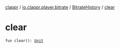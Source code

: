 [clappr](../../index.md) / [io.clappr.player.bitrate](../index.md) / [BitrateHistory](index.md) / [clear](./clear.md)

# clear

`fun clear(): `[`Unit`](https://kotlinlang.org/api/latest/jvm/stdlib/kotlin/-unit/index.html)